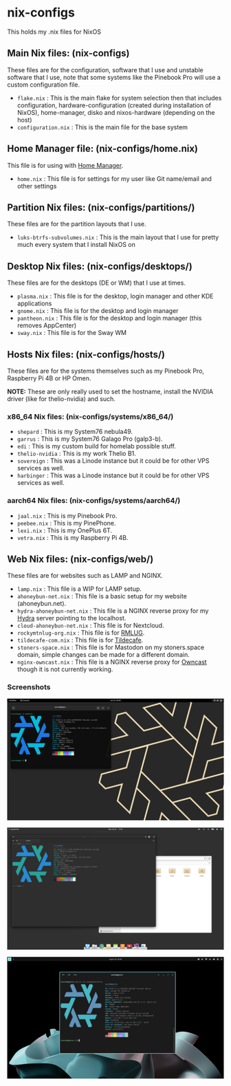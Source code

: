# nix-configs

This holds my .nix files for NixOS

## Main Nix files: (nix-configs)

These files are for the configuration, software that I use and unstable software that I use, note that some systems like the Pinebook Pro will use a custom configuration file.

- `flake.nix` : This is the main flake for system selection then that includes configuration, hardware-configuration (created during installation of NixOS), home-manager, disko and nixos-hardware (depending on the host)
- `configuration.nix` : This is the main file for the base system

## Home Manager file: (nix-configs/home.nix)

This file is for using with [Home Manager](https://nix-community.github.io/home-manager/index.html#sec-install-standalone).

- `home.nix` : This file is for settings for my user like Git name/email and other settings

## Partition Nix files: (nix-configs/partitions/)

These files are for the partition layouts that I use.

- `luks-btrfs-subvolumes.nix` : This is the main layout that I use for pretty much every system that I install NixOS on

## Desktop Nix files: (nix-configs/desktops/)

These files are for the desktops (DE or WM) that I use at times.

- `plasma.nix` : This file is for the desktop, login manager and other KDE applications
- `gnome.nix` : This file is for the desktop and login manager
- `pantheon.nix` : This file is for the desktop and login manager (this removes AppCenter)
- `sway.nix` : This file is for the Sway WM

## Hosts Nix files: (nix-configs/hosts/)

These files are for the systems themselves such as my Pinebook Pro, Raspberry Pi 4B or HP Omen.

**NOTE:** These are only really used to set the hostname, install the NVIDIA driver (like for thelio-nvidia) and such.

### x86_64 Nix files: (nix-configs/systems/x86_64/)

- `shepard` : This is my System76 nebula49.
- `garrus` : This is my System76 Galago Pro (galp3-b).
- `edi` : This is my custom build for homelab possible stuff.
- `thelio-nvidia` : This is my work Thelio B1.
- `sovereign` : This was a Linode instance but it could be for other VPS services as well.
- `harbinger` : This was a Linode instance but it could be for other VPS services as well.

### aarch64 Nix files: (nix-configs/systems/aarch64/)

- `jaal.nix` : This is my Pinebook Pro.
- `peebee.nix` : This is my PinePhone.
- `lexi.nix` : This is my OnePlus 6T.
- `vetra.nix` : This is my Raspberry Pi 4B.

## Web Nix files: (nix-configs/web/)

These files are for websites such as LAMP and NGINX.

- `lamp.nix` : This file is a WIP for LAMP setup. 
- `ahoneybun-net.nix` : This file is a basic setup for my website (ahoneybun.net).
- `hydra-ahoneybun-net.nix` : This file is a NGINX reverse proxy for my [Hydra](https://github.com/NixOS/hydra) server pointing to the localhost.
- `cloud-ahoneybun-net.nix` : This file is for Nextcloud.
- `rockymtnlug-org.nix` : This file is for [RMLUG](https://rockymountainlinuxfest.org).
- `tildecafe-com.nix` : This file is for [Tildecafe](https://tildecafe.com).
- `stoners-space.nix` : This file is for Mastodon on my stoners.space domain, simple changes can be made for a different domain.
- `nginx-owncast.nix` : This file is a NGINX reverse proxy for [Owncast](https://owncast.online) though it is not currently working.

### Screenshots

![GNOME Installation](screenshots/nixos-gnome.png)

![Pantheon Installation](screenshots/nixos-pantheon.png)

![COSMIC Installation](screenshots/NixOS-COSMIC.png)
